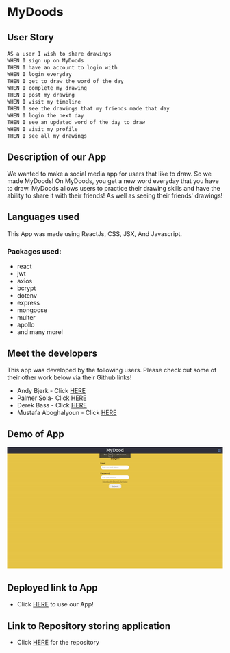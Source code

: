 # MyDoods

## User Story

```
AS a user I wish to share drawings
WHEN I sign up on MyDoods
THEN I have an account to login with
WHEN I login everyday
THEN I get to draw the word of the day
WHEN I complete my drawing
THEN I post my drawing
WHEN I visit my timeline
THEN I see the drawings that my friends made that day
WHEN I login the next day
THEN I see an updated word of the day to draw
WHEN I visit my profile
THEN I see all my drawings
```

## Description of our App

We wanted to make a social media app for users that like to draw. So we made MyDoods!
On MyDoods, you get a new word everyday that you have to draw. MyDoods allows users to practice their drawing skills and have the ability to share it with their friends! As well as seeing their friends' drawings!

## Languages used

This App was made using ReactJs, CSS, JSX, And Javascript.

### Packages used:

- react
- jwt
- axios
- bcrypt
- dotenv
- express
- mongoose
- multer
- apollo
- and many more!

## Meet the developers

This app was developed by the following users. Please check out some of their other work below via their Github links!

- Andy Bjerk - Click [HERE](https://github.com/savoryboi)
- Palmer Sola- Click [HERE](https://github.com/palmersola)
- Derek Bass - Click [HERE](https://github.com/Derjbass)
- Mustafa Aboghalyoun - Click [HERE](https://github.com/KappaMustafa)

## Demo of App

![Demo](./server/public/images/mydood.gif.gif)

## Deployed link to App

- Click [HERE](https://my-dood.herokuapp.com/) to use our App!

## Link to Repository storing application

- Click [HERE](https://github.com/savoryboi/my-dood) for the repository
